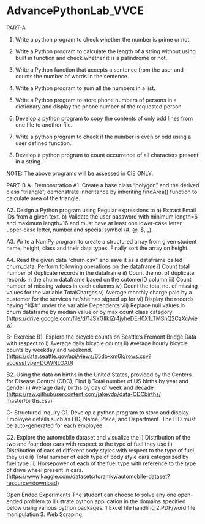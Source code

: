 # AdvancePythonLab_VVCE

PART-A

1.	Write a python program to check whether the number is prime or not. 

2.	Write a Python program to calculate the length of a string without using built in function and check whether it is a palindrome or not.

3.	Write a Python function that accepts a sentence from the user and counts the number of words in the sentence.

4.	Write a Python program to sum all the numbers in a list.

5.	Write a Python program to store phone numbers of persons in a dictionary and display the phone number of the requested person.

6.	Develop a python program to copy the contents of only odd lines from one file to another file.

7.	Write a python program to check if the number is even or odd using a user defined function.

8.	Develop a python program to count occurrence of all characters present in a string.

NOTE: The above programs will be assessed in CIE ONLY.

PART-B
A- Demonstration
A1. Create a base class “polygon” and the derived class “triangle”, demonstrate inheritance by inheriting findArea() function to calculate area of the triangle. 

A2. Design a Python program using Regular expressions to
        a)	Extract Email IDs from a given text.
        b)	Validate the user password with minimum length=6 and maximum length=16 and must have at least one lower-case letter, upper-case letter, number and special symbol (#, @, $, _).    

A3. Write a NumPy program to create a structured array from given student name, height, class and their data types. Finally sort the array on height.

A4. Read the given data “churn.csv” and save it as a dataframe called churn_data. Perform following operations on the dataframe i) Count total number of duplicate records in the dataframe ii) Count the no. of duplicate records in the churn dataframe based on the cutomerID column iii) Count number of missing values in each columns iv) Count the total no. of missing values for the variable TotalCharges  v) Average monthly charge paid by a customer for the services he/she has signed up for vi) Display the records having “1@#” under the variable Dependents  vii) Replace null values in churn dataframe by median value or by max count class category    (https://drive.google.com/file/d/1JSYGIIkIZr4jyheDEH0X1_TMSnQ2CzXc/view)

B- Exercise
B1. Explore the bicycle counts on Seattle’s Fremont Bridge Data with respect to i) Average daily bicycle counts ii) Average hourly bicycle counts by weekday and weekend.  
   (https://data.seattle.gov/api/views/65db-xm6k/rows.csv?accessType=DOWNLOAD)

B2. Using the data on births in the United States, provided by the Centers for Disease Control (CDC), Find i) Total number of US births by year and gender ii) Average daily births by day of week and decade
(https://raw.githubusercontent.com/jakevdp/data-CDCbirths/ master/births.csv)
  

C- Structured Inquiry
C1. Develop a python program to store and display Employee details such as EID, Name, Place, and Department. The EID must be auto-generated for each employee.

C2.  Explore the automobile dataset and visualize the i) Distribution of the two and four door cars with respect to the type of fuel they use ii) Distribution of cars of different body styles with respect to the type of fuel they use ii) Total number of each type of body style cars categorized by fuel type iii) Horsepower of each of the fuel type with reference to the type of drive wheel present in cars.
(https://www.kaggle.com/datasets/toramky/automobile-dataset?resource=download)


Open Ended Experiments
The student can choose to solve any one open-ended problem to illustrate python application in the domains specified below using various python packages.
1.Excel file handling
2.PDF/word file manipulation
3. Web Scraping.
